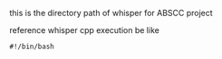 this is the directory path of whisper for ABSCC project

reference whisper cpp execution be like
```
#!/bin/bash
```
